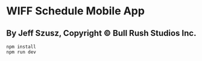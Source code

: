 # WIFF Schedule Mobile App
## By Jeff Szusz, Copyright &copy; Bull Rush Studios Inc.

```
npm install
npm run dev
```
